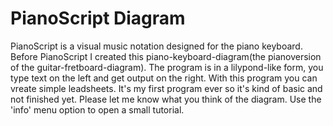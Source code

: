 # PianoScript Diagram
PianoScript is a visual music notation designed for the piano keyboard. Before PianoScript I created this piano-keyboard-diagram(the pianoversion of the guitar-fretboard-diagram). The program is in a lilypond-like form, you type text on the left and get output on the right. With this program you can vreate simple leadsheets. It's my first program ever so it's kind of basic and not finished yet.
Please let me know what you think of the diagram. Use the 'info' menu option to open a small tutorial.
